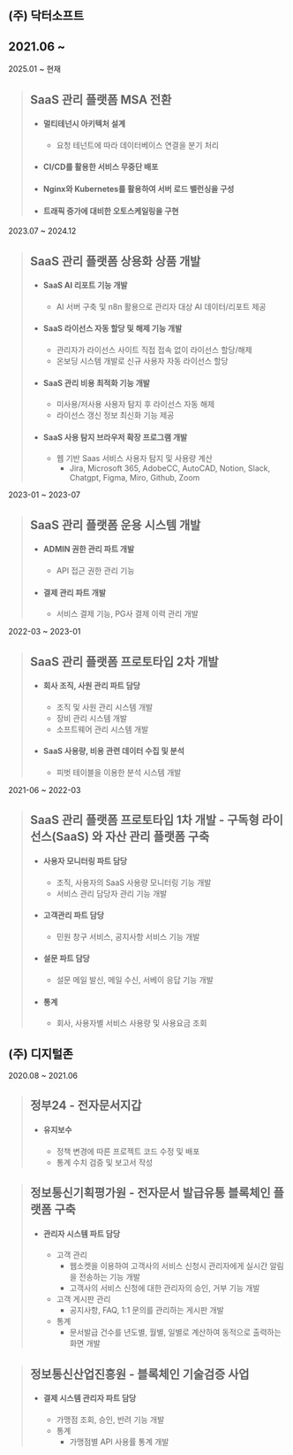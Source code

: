 ## (주) 닥터소프트
## 2021.06 ~

2025.01 ~ 현재
> ## SaaS 관리 플랫폼 MSA 전환
> * #### 멀티테넌시 아키텍처 설계
>   * 요청 테넌트에 따라 데이터베이스 연결을 분기 처리
> * #### CI/CD를 활용한 서비스 무중단 배포
> * #### Nginx와 Kubernetes를 활용하여 서버 로드 밸런싱을 구성
> * #### 트래픽 증가에 대비한 오토스케일링을 구현

2023.07 ~ 2024.12
> ## SaaS 관리 플랫폼 상용화 상품 개발
> * #### SaaS AI 리포트 기능 개발
>   * AI 서버 구축 및 n8n 활용으로 관리자 대상 AI 데이터/리포트 제공
> * #### SaaS 라이선스 자동 할당 및 해제 기능 개발
>   * 관리자가 라이선스 사이트 직접 접속 없이 라이선스 할당/해제
>   * 온보딩 시스템 개발로 신규 사용자 자동 라이선스 할당
> * #### SaaS 관리 비용 최적화 기능 개발
>   * 미사용/저사용 사용자 탐지 후 라이선스 자동 해제
>   * 라이선스 갱신 정보 최신화 기능 제공
> * #### SaaS 사용 탐지 브라우저 확장 프로그램 개발
>   * 웹 기반 Saas 서비스 사용자 탐지 및 사용량 계산
>     * Jira, Microsoft 365, AdobeCC, AutoCAD, Notion, Slack, Chatgpt, Figma, Miro, Github, Zoom

2023-01 ~ 2023-07
> ## SaaS 관리 플랫폼 운용 시스템 개발
> * #### ADMIN 권한 관리 파트 개발
>   * API 접근 권한 관리 기능
> * #### 결제 관리 파트 개발
>   * 서비스 결제 기능, PG사 결제 이력 관리 개발

2022-03 ~ 2023-01
> ## SaaS 관리 플랫폼 프로토타입 2차 개발
> * #### 회사 조직, 사원 관리 파트 담당
>   * 조직 및 사원 관리 시스템 개발 
>   * 장비 관리 시스템 개발 
>   * 소프트웨어 관리 시스템 개발
> * #### SaaS 사용량, 비용 관련 데이터 수집 및 분석
>   * 피벗 테이블을 이용한 분석 시스템 개발

2021-06 ~ 2022-03
> ## SaaS 관리 플랫폼 프로토타입 1차 개발 - 구독형 라이선스(SaaS) 와 자산 관리 플랫폼 구축
> * #### 사용자 모니터링 파트 담당 
>   * 조직, 사용자의 SaaS 사용량 모니터링 기능 개발
>   * 서비스 관리 담당자 관리 기능 개발
> * #### 고객관리 파트 담당
>   * 민원 창구 서비스, 공지사항 서비스 기능 개발
> * #### 설문 파트 담당
>   * 설문 메일 발신, 메일 수신, 서베이 응답 기능 개발
> * #### 통계
>   * 회사, 사용자별 서비스 사용량 및 사용요금 조회

## (주) 디지털존
2020.08 ~ 2021.06
> ## 정부24 - 전자문서지갑
> * #### 유지보수
>   * 정책 변경에 따른 프로젝트 코드 수정 및 배포
>   * 통계 수치 검증 및 보고서 작성

> ## 정보통신기획평가원 - 전자문서 발급유통 블록체인 플랫폼 구축
> * #### 관리자 시스템 파트 담당
>   * 고객 관리
>     * 웹소켓을 이용하여 고객사의 서비스 신청시 관리자에게 실시간 알림을 전송하는 기능 개발
>     * 고객사의 서비스 신청에 대한 관리자의 승인, 거부 기능 개발
>   * 고객 게시판 관리
>     * 공지사항, FAQ, 1:1 문의를 관리하는 게시판 개발
>   * 통계
>     * 문서발급 건수를 년도별, 월별, 일별로 계산하여 동적으로 출력하는 화면 개발

> ## 정보통신산업진흥원 - 블록체인 기술검증 사업
> * #### 결제 시스템 관리자 파트 담당
>   * 가맹점 조회, 승인, 반려 기능 개발
>   * 통계
>     * 가맹점별 API 사용률 통계 개발
